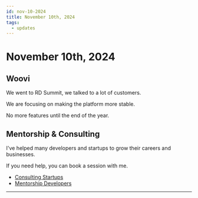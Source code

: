 ```yaml
---
id: nov-10-2024
title: November 10th, 2024
tags:
  - updates
---
```


# November 10th, 2024

## Woovi

We went to RD Summit, we talked to a lot of customers.

We are focusing on making the platform more stable.

No more features until the end of the year.

## Mentorship & Consulting

I've helped many developers and startups to grow their careers and businesses.

If you need help, you can book a session with me.

- [Consulting Startups](../../../paid-consulting-startups.mdx)
- [Mentorship Developers](../../../paid-mentorship-developers.mdx)

---
